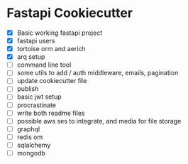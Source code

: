 # Fastapi Cookiecutter

- [x] Basic working fastapi project
- [x] fastapi users
- [x] tortoise orm and aerich
- [x] arq setup
- [ ] command line tool
- [ ] some utils to add / auth middleware, emails, pagination
- [ ] update cookiecutter file
- [ ] publish
- [ ] basic jwt setup
- [ ] procrastinate
- [ ] write both readme files
- [ ] possible aws ses to integrate, and media for file storage
- [ ] graphql
- [ ] redis om
- [ ] sqlalchemy
- [ ] mongodb